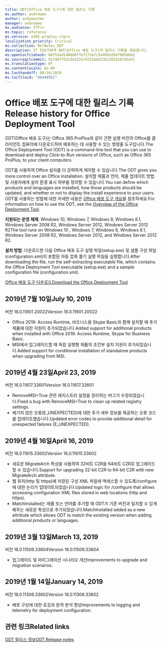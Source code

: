 ```yaml
---
title: ODT(Office 배포 도구)에 대한 릴리스 기록
ms.author: andrewmo
author: andymosten
manager: andrewmo
ms.audience: ITPro
ms.topic: reference
ms.service: o365-proplus-itpro
localization_priority: Critical
ms.collection: RelNotes_ODT
description: IT 전문가에게 ODT(Office 배포 도구)의 릴리스 기록을 제공합니다.
ms.openlocfilehash: b0f53ad140880f7ef173efc544892d56f0658bb1
ms.sourcegitcommit: 917d87752cde322a74251b6d23b12815587d1e51
ms.translationtype: HT
ms.contentlocale: ko-KR
ms.lasthandoff: 08/16/2019
ms.locfileid: "36444951"
---
```

# <a name="release-history-for-office-deployment-tool"></a><span data-ttu-id="09e9d-103">Office 배포 도구에 대한 릴리스 기록</span><span class="sxs-lookup"><span data-stu-id="09e9d-103">Release history for Office Deployment Tool</span></span>

<span data-ttu-id="09e9d-104">ODT(Office 배포 도구)는 Office 365 ProPlus와 같이 간편 실행 버전의 Office를 클라이언트 컴퓨터에 다운로드하여 배포하는 데 사용할 수 있는 명령줄 도구입니다.</span><span class="sxs-lookup"><span data-stu-id="09e9d-104">The Office Deployment Tool (ODT) is a command-line tool that you can use to download and deploy Click-to-Run versions of Office, such as Office 365 ProPlus, to your client computers.</span></span> 


<span data-ttu-id="09e9d-105">ODT를 사용하여 Office 설치를 더 강력하게 제어할 수 있습니다.</span><span class="sxs-lookup"><span data-stu-id="09e9d-105">The ODT gives you more control over an Office installation.</span></span> <span data-ttu-id="09e9d-106">설치할 제품과 언어, 제품 업데이트 방법 및 사용자에게 설치 환경 표시 여부를 정의할 수 있습니다.</span><span class="sxs-lookup"><span data-stu-id="09e9d-106">You can define which products and languages are installed, how those products should be updated, and whether or not to display the install experience to your users.</span></span> <span data-ttu-id="09e9d-107">ODT를 사용하는 방법에 대한 자세한 내용은 [Office 배포 도구 개요](https://docs.microsoft.com/ko-KR/deployoffice/overview-of-the-office-2016-deployment-tool)를 참조하세요.</span><span class="sxs-lookup"><span data-stu-id="09e9d-107">For information on how to use the ODT, see the [Overview of the Office Deployment Tool](https://docs.microsoft.com/en-us/deployoffice/overview-of-the-office-2016-deployment-tool).</span></span>

 <span data-ttu-id="09e9d-108">**지원되는 운영 체제**: Windows 10, Windows 7, Windows 8, Windows 8.1, Windows Server 2008 R2, Windows Server 2012, Windows Server 2012 R2</span><span class="sxs-lookup"><span data-stu-id="09e9d-108">The tool runs on Windows 10 , Windows 7, Windows 8, Windows 8.1, Windows Server 2008 R2, Windows Server 2012, and Windows Server 2012 R2.</span></span> 
 
 <span data-ttu-id="09e9d-109">**설치 방법**: 다운로드한 다음 Office 배포 도구 실행 파일(setup.exe) 및 샘플 구성 파일(configuration.xml)이 포함된 자동 압축 풀기 실행 파일을 실행합니다.</span><span class="sxs-lookup"><span data-stu-id="09e9d-109">After downloading the file, run the self-extracting executable file, which contains the Office Deployment Tool executable (setup.exe) and a sample configuration file (configuration.xml).</span></span> 

[<span data-ttu-id="09e9d-110">Office 배포 도구 다운로드</span><span class="sxs-lookup"><span data-stu-id="09e9d-110">Download the Office Deployment Tool</span></span>](https://www.microsoft.com/en-us/download/confirmation.aspx?id=49117)


## <a name="july-10-2019"></a><span data-ttu-id="09e9d-111">2019년 7월 10일</span><span class="sxs-lookup"><span data-stu-id="09e9d-111">July 10, 2019</span></span>

<span data-ttu-id="09e9d-112">버전 16.0.11901.20022</span><span class="sxs-lookup"><span data-stu-id="09e9d-112">Version 16.0.11901.20022</span></span>
- <span data-ttu-id="09e9d-113">Office 2019: Access Runtime, 비즈니스용 Skype Basic과 함께 설치할 때 추가 제품에 대한 지원이 추가되었습니다.</span><span class="sxs-lookup"><span data-stu-id="09e9d-113">Added support for additional products when installed with Office 2019: Access Runtime, Skype for Business Basic.</span></span>
- <span data-ttu-id="09e9d-114">MSI에서 업그레이드할 때 독립 실행형 제품의 조건부 설치 지원이 추가되었습니다.</span><span class="sxs-lookup"><span data-stu-id="09e9d-114">Added support for conditional installation of standalone products when upgrading from MSI.</span></span>

## <a name="april-23-2019"></a><span data-ttu-id="09e9d-115">2019년 4월 23일</span><span class="sxs-lookup"><span data-stu-id="09e9d-115">April 23, 2019</span></span>

<span data-ttu-id="09e9d-116">버전 16.0.11617.33601</span><span class="sxs-lookup"><span data-stu-id="09e9d-116">Version 16.0.11617.33601</span></span>
- <span data-ttu-id="09e9d-117">RemoveMSI=True 관련 레지스트리 설정을 정리하는 버그가 수정되었습니다.</span><span class="sxs-lookup"><span data-stu-id="09e9d-117">Fixed a bug with RemoveMSI=True to clean up related registry settings.</span></span>
- <span data-ttu-id="09e9d-118">예기치 않은 오류(E_UNEXPECTED)에 대한 추가 세부 정보를 제공하는 오류 코드를 업데이트했습니다.</span><span class="sxs-lookup"><span data-stu-id="09e9d-118">Updated error codes to provide additional detail for unexpected failures (E_UNEXPECTED).</span></span>

## <a name="april-16-2019"></a><span data-ttu-id="09e9d-119">2019년 4월 16일</span><span class="sxs-lookup"><span data-stu-id="09e9d-119">April 16, 2019</span></span>

<span data-ttu-id="09e9d-120">버전 16.0.11615.33602</span><span class="sxs-lookup"><span data-stu-id="09e9d-120">Version 16.0.11615.33602</span></span>
- <span data-ttu-id="09e9d-121">새로운 MigrateArch 특성을 사용하여 32비트 C2R을 64비트 C2R로 업그레이드할 수 있습니다.</span><span class="sxs-lookup"><span data-stu-id="09e9d-121">Support for upgrading 32-bit C2R to 64-bit C2R with new MigrateArch attribute.</span></span>
- <span data-ttu-id="09e9d-122">웹 위치(http 및 https)에 저장된 구성 XML 파일에 액세스할 수 있도록/configure에 대한 논리가 업데이트되었습니다.</span><span class="sxs-lookup"><span data-stu-id="09e9d-122">Updated logic for /configure that allows accessing configuration XML files stored in web locations (http and https).</span></span>
- <span data-ttu-id="09e9d-123">MatchInstalled는 제품 또는 언어를 추가할 때 ODT가 기존 버전과 일치할 수 있게 해주는 새로운 특성으로 추가되었습니다.</span><span class="sxs-lookup"><span data-stu-id="09e9d-123">MatchInstalled added as a new attribute which allows ODT to match the existing version when adding additional products or languages.</span></span>

## <a name="march-13-2019"></a><span data-ttu-id="09e9d-124">2019년 3월 13일</span><span class="sxs-lookup"><span data-stu-id="09e9d-124">March 13, 2019</span></span>

<span data-ttu-id="09e9d-125">버전 16.0.11509.33604</span><span class="sxs-lookup"><span data-stu-id="09e9d-125">Version 16.0.11509.33604</span></span>
- <span data-ttu-id="09e9d-126">업그레이드 및 마이그레이션 시나리오 개선</span><span class="sxs-lookup"><span data-stu-id="09e9d-126">Improvements to upgrade and migration scenarios.</span></span>

## <a name="january-14-2019"></a><span data-ttu-id="09e9d-127">2019년 1월 14일</span><span class="sxs-lookup"><span data-stu-id="09e9d-127">January 14, 2019</span></span>

<span data-ttu-id="09e9d-128">버전 16.0.11306.33602</span><span class="sxs-lookup"><span data-stu-id="09e9d-128">Version 16.0.11306.33602</span></span>
- <span data-ttu-id="09e9d-129">배포 구성에 대한 로깅과 원격 분석 향상</span><span class="sxs-lookup"><span data-stu-id="09e9d-129">Improvements to logging and telemetry for deployment configuration.</span></span>


## <a name="related-links"></a><span data-ttu-id="09e9d-130">관련 링크</span><span class="sxs-lookup"><span data-stu-id="09e9d-130">Related links</span></span>

[<span data-ttu-id="09e9d-131">ODT 릴리스 정보</span><span class="sxs-lookup"><span data-stu-id="09e9d-131">ODT Release notes</span></span>](https://www.microsoft.com/en-us/download/details.aspx?id=49117)